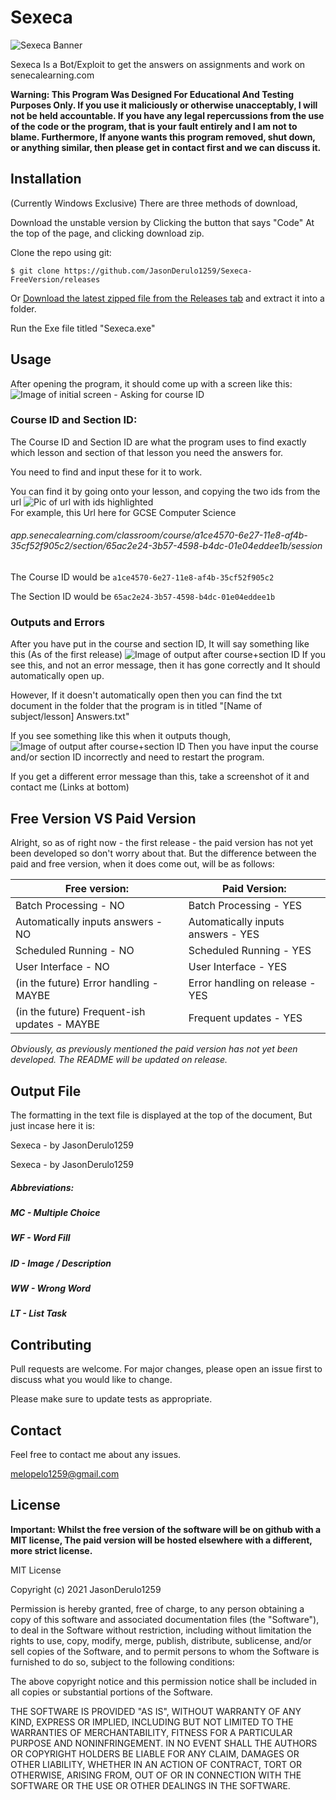 
# Sexeca
![Sexeca Banner](https://i.imgur.com/jBlQd4A.png)

Sexeca Is a Bot/Exploit to get the answers on assignments and work on senecalearning.com

**Warning: This Program Was Designed For Educational And Testing Purposes Only. If you use it maliciously or otherwise unacceptably, I will not be held accountable. If you have any legal repercussions from the use of the code or the program, that is your fault entirely and I am not to blame. Furthermore, If anyone wants this program removed, shut down, or anything similar, then please get in contact first and we can discuss it.**

## Installation
(Currently Windows Exclusive) 
There are three methods of download,

Download the unstable version by Clicking the button that says "Code" At the top of the page, and clicking download zip.

Clone the repo using git:
```
$ git clone https://github.com/JasonDerulo1259/Sexeca-FreeVersion/releases
```
Or
[Download the latest zipped file from the Releases tab](https://github.com/JasonDerulo1259/Sexeca-FreeVersion/releases) and extract it into a folder.

Run the Exe file titled "Sexeca.exe"

## Usage
After opening the program, it should come up with a screen like this:
![Image of initial screen - Asking for course ID](https://i.imgur.com/ahw41He.png)

### Course ID and Section ID:
The Course ID and Section ID are what the program uses to find exactly which lesson and section of that lesson you need the answers for. 

You need to find and input these for it to work.

You can find it by going onto your lesson, and copying the two ids from the url
![Pic of url with ids highlighted](https://i.imgur.com/R6OLY0K.png)		
For example, this Url here for GCSE Computer Science
###### app.senecalearning.com/classroom/course/a1ce4570-6e27-11e8-af4b-35cf52f905c2/section/65ac2e24-3b57-4598-b4dc-01e04eddee1b/session
The Course ID would be ```a1ce4570-6e27-11e8-af4b-35cf52f905c2```

The Section ID would be ```65ac2e24-3b57-4598-b4dc-01e04eddee1b```

### Outputs and Errors
After you have put in the course and section ID, It will say something like this (As of the first release)
![Image of output after course+section ID](https://i.imgur.com/S8Lu9mt.png)
If you see this, and not an error message, then it has gone correctly and It should automatically open up.

However, If it doesn't automatically open then you can find the txt document in the folder that the program is in titled "[Name of subject/lesson] Answers.txt"

If you see something like this when it outputs though,
![Image of output after course+section ID](https://i.imgur.com/vtAxVak.png)
Then you have input the course and/or section ID incorrectly and need to restart the program.

If you get a different error message than this, take a screenshot of it and contact me (Links at bottom)
## Free Version VS Paid Version
Alright, so as of right now - the first release - the paid version has not yet been developed so don't worry about that. But the difference between the paid and free version, when it does come out, will be as follows:


|Free version:  |  Paid Version:|
|--|--|
| Batch Processing - NO | Batch Processing - YES |
| Automatically inputs answers - NO | Automatically inputs answers - YES |
| Scheduled Running - NO | Scheduled Running - YES |
| User Interface - NO | User Interface - YES |
| (in the future) Error handling - MAYBE | Error handling on release - YES |
| (in the future) Frequent-ish updates - MAYBE | Frequent updates - YES |

*Obviously, as previously mentioned the paid version has not yet been developed. The README will be updated on release.*
## Output File
The formatting in the text file is displayed at the top of the document, But just incase here it is:

 Sexeca - by JasonDerulo1259
 

Sexeca - by JasonDerulo1259
 
##### Abbreviations:
##### MC - Multiple Choice
##### WF - Word Fill
##### ID - Image / Description
##### WW - Wrong Word
##### LT - List Task

## Contributing
Pull requests are welcome. For major changes, please open an issue first to discuss what you would like to change.

Please make sure to update tests as appropriate.
## Contact
Feel free to contact me about any issues.

melopelo1259@gmail.com
## License
**Important: Whilst the free version of the software will be on github with a MIT license, The paid version will be hosted elsewhere with a different, more strict license.**

MIT License

Copyright (c) 2021 JasonDerulo1259

Permission is hereby granted, free of charge, to any person obtaining a copy
of this software and associated documentation files (the "Software"), to deal
in the Software without restriction, including without limitation the rights
to use, copy, modify, merge, publish, distribute, sublicense, and/or sell
copies of the Software, and to permit persons to whom the Software is
furnished to do so, subject to the following conditions:

The above copyright notice and this permission notice shall be included in all
copies or substantial portions of the Software.

THE SOFTWARE IS PROVIDED "AS IS", WITHOUT WARRANTY OF ANY KIND, EXPRESS OR
IMPLIED, INCLUDING BUT NOT LIMITED TO THE WARRANTIES OF MERCHANTABILITY,
FITNESS FOR A PARTICULAR PURPOSE AND NONINFRINGEMENT. IN NO EVENT SHALL THE
AUTHORS OR COPYRIGHT HOLDERS BE LIABLE FOR ANY CLAIM, DAMAGES OR OTHER
LIABILITY, WHETHER IN AN ACTION OF CONTRACT, TORT OR OTHERWISE, ARISING FROM,
OUT OF OR IN CONNECTION WITH THE SOFTWARE OR THE USE OR OTHER DEALINGS IN THE
SOFTWARE.
